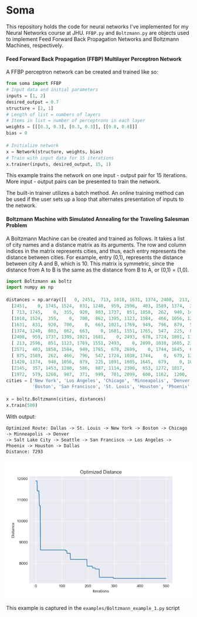 

# Soma

This repository holds the code for neural networks I've implemented for my Neural Networks course at JHU. `FFBP.py` and `Boltzmann.py` are objects used to implement
Feed Forward Back Propagation Networks and Boltzmann Machines, respectively.

#### Feed Forward Back Propagation (FFBP) Multilayer Perceptron Network

A FFBP perceptron network can be created and trained like so:

```python
from soma import FFBP
# Input data and initial parameters
inputs = [1, 2]
desired_output = 0.7
structure = [2, 1]
# Length of list = numbers of layers
# Items in list = number of perceptrons in each layer
weights = [[[0.3, 0.3], [0.3, 0.3]], [[0.8, 0.8]]]
bias = 0

# Initialize network
x = Network(structure, weights, bias)
# Train with input data for 15 iterations
x.trainer(inputs, desired_output, 15, 1)
```
This example trains the network on one input - output pair for 15 iterations. More input - output pairs can be presented to train the network.

The built-in trainer utilizes a batch method. An online training method can be used if the user sets up a loop that alternates presentation of inputs to the network.


#### Boltzmann Machine with Simulated Annealing for the Traveling Salesman Problem

A Boltzmann Machine can be created and trained as follows. It takes a list of city names and a distance matrix as its arguments. The row and column indices in the matrix represents cities, and thus, each entry represents the distance between cities. For example, entry (0,1), represents the distance between city A and B, which
is 10. This matrix is symmetric, since the distance from A to B is the same as the distance from B to A, or (0,1) = (1,0).

```python
import Boltzmann as boltz
import numpy as np

distances = np.array([[   0, 2451,  713, 1018, 1631, 1374, 2408,  213, 2571,  875, 1420, 2145, 1972], # New York
  [2451,    0, 1745, 1524,  831, 1240,  959, 2596,  403, 1589, 1374,  357,  579], # Los Angeles
  [ 713, 1745,    0,  355,  920,  803, 1737,  851, 1858,  262,  940, 1453, 1260], # Chicago
  [1018, 1524,  355,    0,  700,  862, 1395, 1123, 1584,  466, 1056, 1280,  987], # Minneapolis
  [1631,  831,  920,  700,    0,  663, 1021, 1769,  949,  796,  879,  586,  371], # Denver
  [1374, 1240,  803,  862,  663,    0, 1681, 1551, 1765,  547,  225,  887,  999], # Dallas
  [2408,  959, 1737, 1395, 1021, 1681,    0, 2493,  678, 1724, 1891, 1114,  701], # Seattle
  [ 213, 2596,  851, 1123, 1769, 1551, 2493,    0, 2699, 1038, 1605, 2300, 2099], # Boston
  [2571,  403, 1858, 1584,  949, 1765,  678, 2699,    0, 1744, 1645,  653,  600], # San Francisco
  [ 875, 1589,  262,  466,  796,  547, 1724, 1038, 1744,    0,  679, 1272, 1162], # St. Louis
  [1420, 1374,  940, 1056,  879,  225, 1891, 1605, 1645,  679,    0, 1017, 1200], # Houston
  [2145,  357, 1453, 1280,  586,  887, 1114, 2300,  653, 1272, 1017,    0,  504], # Phoenix
  [1972,  579, 1260,  987,  371,  999,  701, 2099,  600, 1162,  1200,  504,   0]]) # Salt Lake City
cities = ['New York', 'Los Angeles', 'Chicago', 'Minneapolis', 'Denver', 'Dallas', 'Seattle',
          'Boston', 'San Francisco', 'St. Louis', 'Houston', 'Phoenix', 'Salt Lake City' ]

x = boltz.Boltzmann(cities, distances)
x.train(500)
```

With output:
```shell
Optimized Route: Dallas -> St. Louis -> New York -> Boston -> Chicago -> Minneapolis -> Denver
-> Salt Lake City -> Seattle -> San Francisco -> Los Angeles -> Phoenix -> Houston -> Dallas
Distance: 7293
```
![](examples/Boltzmann_example.png)

This example is captured in the `examples/Boltzmann_example_1.py` script

